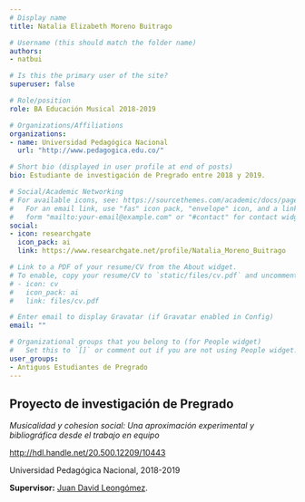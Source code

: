 ```yaml
---
# Display name
title: Natalia Elizabeth Moreno Buitrago

# Username (this should match the folder name)
authors:
- natbui

# Is this the primary user of the site?
superuser: false

# Role/position
role: BA Educación Musical 2018-2019

# Organizations/Affiliations
organizations:
- name: Universidad Pedagógica Nacional
  url: "http://www.pedagogica.edu.co/"

# Short bio (displayed in user profile at end of posts)
bio: Estudiante de investigación de Pregrado entre 2018 y 2019.

# Social/Academic Networking
# For available icons, see: https://sourcethemes.com/academic/docs/page-builder/#icons
#   For an email link, use "fas" icon pack, "envelope" icon, and a link in the
#   form "mailto:your-email@example.com" or "#contact" for contact widget.
social:
- icon: researchgate
  icon_pack: ai
  link: https://www.researchgate.net/profile/Natalia_Moreno_Buitrago

# Link to a PDF of your resume/CV from the About widget.
# To enable, copy your resume/CV to `static/files/cv.pdf` and uncomment the lines below.
# - icon: cv
#   icon_pack: ai
#   link: files/cv.pdf

# Enter email to display Gravatar (if Gravatar enabled in Config)
email: ""

# Organizational groups that you belong to (for People widget)
#   Set this to `[]` or comment out if you are not using People widget.
user_groups:
- Antiguos Estudiantes de Pregrado
---
```


## **Proyecto de investigación de Pregrado**  

*Musicalidad y cohesion social: Una aproximación experimental y bibliográfica desde el trabajo en equipo*

http://hdl.handle.net/20.500.12209/10443

Universidad Pedagógica Nacional, 2018-2019

**Supervisor:** [Juan David Leongómez](/es/#about).
